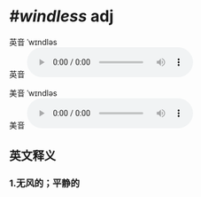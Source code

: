 # ***\#windless*** adj
英音 ˈwɪndləs  
英音
<audio src="./media/windless1_AAC.aac" controls="controls"></audio>

美音 ˈwɪndləs  
美音
<audio src="./media/windless2_AAC.aac" controls="controls"></audio>



  

英文释义
---
### 1.**无风的；平静的**  


